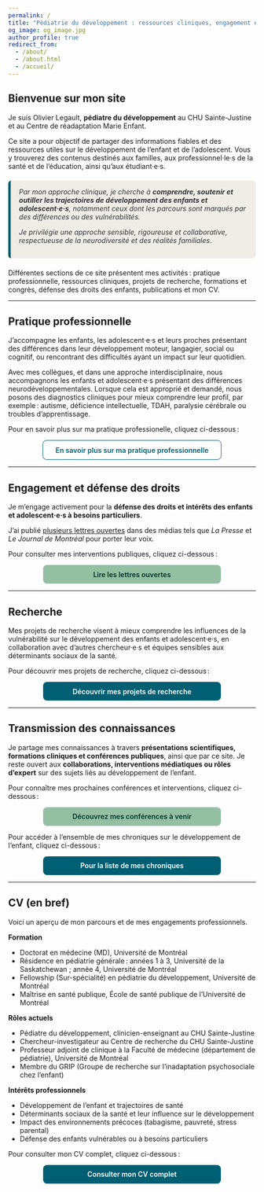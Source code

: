 ```yaml
---
permalink: /
title: "Pédiatrie du développement : ressources cliniques, engagement et recherche"
og_image: og_image.jpg
author_profile: true
redirect_from: 
  - /about/
  - /about.html
  - /accueil/
---
```


<style>
.btn {
  display: inline-block;
  padding: 0.75em 1.5em;
  border-radius: 8px;
  font-weight: 600;
  text-decoration: none;
  transition: background-color 0.3s, color 0.3s, transform 0.2s, box-shadow 0.2s;
  font-family: inherit;
  text-align: center;
}

.btn:hover {
  transform: translateY(-2px);
  box-shadow: 0 4px 6px rgba(0,0,0,0.1);
}

.btn-primary { background-color: #005f73; color: #fff; }
.btn-primary:hover { background-color: #003d4a; color: #fff; }

.btn-secondary { background-color: #94bfa3; color: #00332b; }
.btn-secondary:hover { background-color: #78967d; color: #fff; }

.btn-outline {
  background-color: transparent;
  color: #005f73 !important;   /* forcer la couleur */
  border: 1px solid #005f73 !important;
}
.btn-outline:hover {
  background-color: #005f73;
  color: #fff !important;
}



.btn-full { display: block; width: 100%; max-width: 320px; margin: 1em auto; }
@media (max-width: 500px) { .btn-full { max-width: 90%; } }

.highlight-box {
  background-color: #f0ede9;
  border-left: 5px solid #005f73;
  padding: 1em 1.2em;
  margin: 1.5em 0;
  font-style: italic;
  color: #333;
  border-radius: 6px;
  max-width: 720px;
}
</style>

## Bienvenue sur mon site

Je suis Olivier Legault, **pédiatre du développement** au CHU Sainte-Justine et au Centre de réadaptation Marie Enfant.  

Ce site a pour objectif de partager des informations fiables et des ressources utiles sur le développement de l’enfant et de l’adolescent. Vous y trouverez des contenus destinés aux familles, aux professionnel·le·s de la santé et de l’éducation, ainsi qu’aux étudiant·e·s.

<div class="highlight-box">
Par mon approche clinique, je cherche à <strong>comprendre, soutenir et outiller les trajectoires de développement des enfants et adolescent·e·s</strong>, notamment ceux dont les parcours sont marqués par des différences ou des vulnérabilités. 

Je privilégie une approche sensible, rigoureuse et collaborative, respectueuse de la neurodiversité et des réalités familiales.
</div>


Différentes sections de ce site présentent mes activités : pratique professionnelle, ressources cliniques, projets de recherche, formations et congrès, défense des droits des enfants, publications et mon CV.

---

## Pratique professionnelle

J’accompagne les enfants, les adolescent·e·s et leurs proches présentant des différences dans leur développement moteur, langagier, social ou cognitif, ou rencontrant des difficultés ayant un impact sur leur quotidien.  

Avec mes collègues, et dans une approche interdisciplinaire, nous accompagnons les enfants et adolescent·e·s présentant des différences neurodéveloppementales. Lorsque cela est approprié et demandé, nous posons des diagnostics cliniques pour mieux comprendre leur profil, par exemple : autisme, déficience intellectuelle, TDAH, paralysie cérébrale ou troubles d’apprentissage.

Pour en savoir plus sur ma pratique professionelle, cliquez ci-dessous :

<a href="pratique-professionnelle" class="btn btn-outline btn-full">
  En savoir plus sur ma pratique professionnelle
</a>

---

## Engagement et défense des droits

Je m’engage activement pour la **défense des droits et intérêts des enfants et adolescent·e·s à besoins particuliers**.  

J’ai publié [plusieurs lettres ouvertes](./lettres_ouvertes/) dans des médias tels que *La Presse* et *Le Journal de Montréal* pour porter leur voix.

Pour consulter mes interventions publiques, cliquez ci-dessous :

<a href="engagement-public" class="btn btn-secondary btn-full">
  Lire les lettres ouvertes
</a>

---

## Recherche

Mes projets de recherche visent à mieux comprendre les influences de la vulnérabilité sur le développement des enfants et adolescent·e·s, en collaboration avec d’autres chercheur·e·s et équipes sensibles aux déterminants sociaux de la santé.

Pour découvrir mes projets de recherche, cliquez ci-dessous :

<a href="recherche" class="btn btn-primary btn-full">
  Découvrir mes projets de recherche
</a>

---

## Transmission des connaissances

Je partage mes connaissances à travers **présentations scientifiques, formations cliniques et conférences publiques**, ainsi que par ce site. Je reste ouvert aux **collaborations, interventions médiatiques ou rôles d’expert** sur des sujets liés au développement de l’enfant.

Pour connaître mes prochaines conférences et interventions, cliquez ci-dessous :

<a href="teaching" class="btn btn-secondary btn-full">
  Découvrez mes conférences à venir
</a>

Pour accéder à l’ensemble de mes chroniques sur le développement de l’enfant, cliquez ci-dessous :

<a href="year-archive" class="btn btn-primary btn-full">
  Pour la liste de mes chroniques
</a>

---

## CV (en bref)

Voici un aperçu de mon parcours et de mes engagements professionnels.

**Formation**  
- Doctorat en médecine (MD), Université de Montréal  
- Résidence en pédiatrie générale : années 1 à 3, Université de la Saskatchewan ; année 4, Université de Montréal
- Fellowship (Sur-spécialité) en pédiatrie du développement, Université de Montréal  
- Maîtrise en santé publique, École de santé publique de l’Université de Montréal

**Rôles actuels**  
- Pédiatre du développement, clinicien-enseignant au CHU Sainte-Justine  
- Chercheur-investigateur au Centre de recherche du CHU Sainte-Justine  
- Professeur adjoint de clinique à la Faculté de médecine (département de pédiatrie), Université de Montréal  
- Membre du GRIP (Groupe de recherche sur l’inadaptation psychosociale chez l’enfant)

**Intérêts professionnels**  
- Développement de l’enfant et trajectoires de santé  
- Déterminants sociaux de la santé et leur influence sur le développement  
- Impact des environnements précoces (tabagisme, pauvreté, stress parental)  
- Défense des enfants vulnérables ou à besoins particuliers

Pour consulter mon CV complet, cliquez ci-dessous :

<a href="cv" class="btn btn-primary btn-full">
  Consulter mon CV complet
</a>